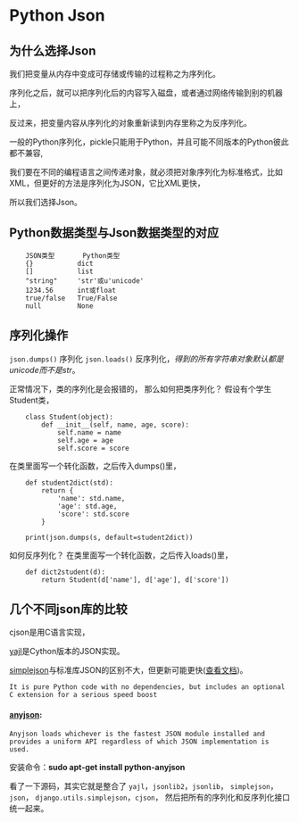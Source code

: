 # Python Json #
## 为什么选择Json ##
我们把变量从内存中变成可存储或传输的过程称之为序列化。

序列化之后，就可以把序列化后的内容写入磁盘，或者通过网络传输到别的机器上，

反过来，把变量内容从序列化的对象重新读到内存里称之为反序列化。

一般的Python序列化，pickle只能用于Python，并且可能不同版本的Python彼此都不兼容,

我们要在不同的编程语言之间传递对象，就必须把对象序列化为标准格式，比如XML，但更好的方法是序列化为JSON，它比XML更快， 

所以我们选择Json。

## Python数据类型与Json数据类型的对应 ##
        JSON类型	     Python类型
        {}           dict
        []	         list
        "string"	 'str'或u'unicode'
        1234.56	     int或float
        true/false	 True/False
        null	     None


## 序列化操作 ##

`json.dumps()` 序列化
`json.loads()` 反序列化，_得到的所有字符串对象默认都是unicode而不是str_。

正常情况下，类的序列化是会报错的，
那么如何把类序列化？
假设有个学生Student类，

        class Student(object):
            def __init__(self, name, age, score):
                self.name = name
                self.age = age
                self.score = score

在类里面写一个转化函数，之后传入dumps()里，

        def student2dict(std):
            return {
                'name': std.name,
                'age': std.age,
                'score': std.score
            }

        print(json.dumps(s, default=student2dict))

如何反序列化？
在类里面写一个转化函数，之后传入loads()里，

        def dict2student(d):
            return Student(d['name'], d['age'], d['score'])


## 几个不同json库的比较 ##          

cjson是用C语言实现，

[yajl](https://github.com/lloyd/yajl)是Cython版本的JSON实现。 

[simplejson](https://github.com/simplejson/simplejson)与标准库JSON的区别不大，但更新可能更快([查看文档](http://simplejson.readthedocs.org/en/latest/))。

    It is pure Python code with no dependencies, but includes an optional C extension for a serious speed boost

#### [anyjson](https://bitbucket.org/runeh/anyjson): ####

    Anyjson loads whichever is the fastest JSON module installed and provides a uniform API regardless of which JSON implementation is used.

安装命令：**sudo apt-get install python-anyjson**

看了一下源码，其实它就是整合了
`yajl`，`jsonlib2`，`jsonlib`， `simplejson`， `json`， `django.utils.simplejson`，`cjson`，
然后把所有的序列化和反序列化接口统一起来。